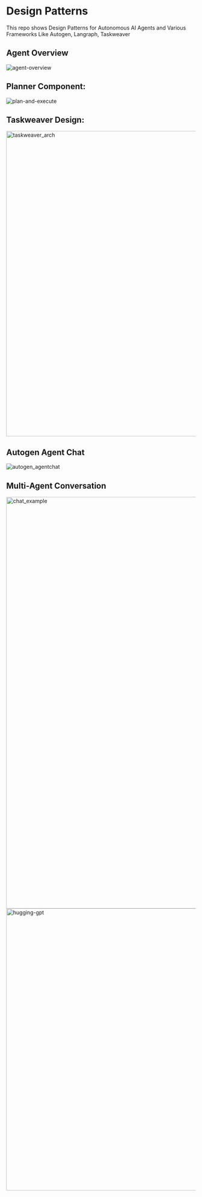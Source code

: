 # Design Patterns
This repo shows Design Patterns for Autonomous AI Agents and Various Frameworks Like Autogen, Langraph, Taskweaver

## Agent Overview
![agent-overview](https://github.com/NisaarAgharia/AI-Agents/assets/22457544/af916581-eb72-4412-a208-77de24ed7d23)

## Planner Component:
![plan-and-execute](https://github.com/NisaarAgharia/Design-AI-Agents/assets/22457544/4361972e-acaa-427a-96c7-37d842c42448)

## Taskweaver Design:
<img width="812" alt="taskweaver_arch" src="https://github.com/NisaarAgharia/AI-Agents/assets/22457544/0157a33b-a50e-4990-bbe5-c2c5c104d856">

## Autogen Agent Chat
![autogen_agentchat](https://github.com/NisaarAgharia/AI-Agents/assets/22457544/1cd7ba29-2ad5-4fa6-94b2-c5e45a6c7eb9)

## Multi-Agent Conversation
<img width="1094" alt="chat_example" src="https://github.com/NisaarAgharia/AI-Agents/assets/22457544/04daadfa-abc4-4548-9f6e-b9425f25c4cb">

<img width="750" alt="hugging-gpt" src="https://github.com/NisaarAgharia/AI-Agents/assets/22457544/2f43fee3-849f-49e8-bb4d-a69b8dce3788">
